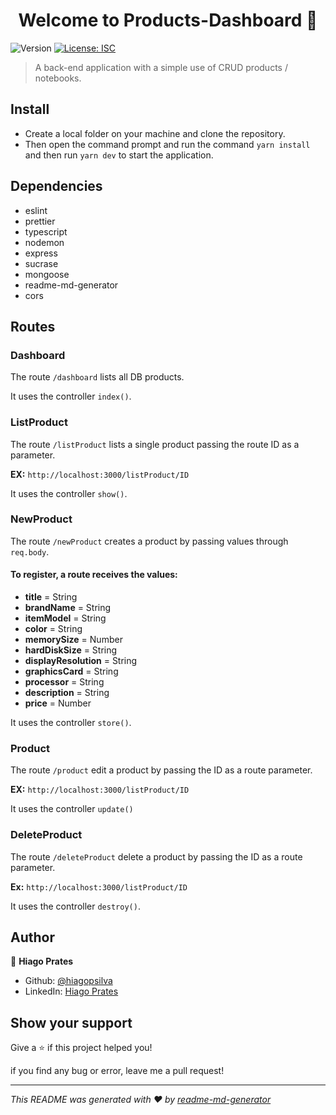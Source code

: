 <h1 align="center">Welcome to Products-Dashboard 👋</h1>
<p>
  <img alt="Version" src="https://img.shields.io/badge/version-1.0.0-blue.svg?cacheSeconds=2592000" />
  <a href="#" target="_blank">
    <img alt="License: ISC" src="https://img.shields.io/badge/License-ISC-yellow.svg" />
  </a>
</p>

> A back-end application with a simple use of CRUD products / notebooks.

## Install

* Create a local folder on your machine and clone the repository.
* Then open the command prompt and run the command ```yarn install``` and then run ```yarn dev``` to start the application.

## Dependencies 
  * eslint
  * prettier
  * typescript
  * nodemon
  * express
  * sucrase
  * mongoose
  * readme-md-generator
  * cors

## Routes

### Dashboard 
  The route ```/dashboard``` lists all DB products. 
  
  It uses the controller ```index()```.

### ListProduct 
  The route ```/listProduct``` lists a single product passing the route ID as a parameter. 
  
  **EX:** ```http://localhost:3000/listProduct/ID``` 

  It uses the controller ```show()```.

### NewProduct 
  The route ```/newProduct``` creates a product by passing values ​​through ```req.body```.

  #### To register, a route receives the values:
  * **title** = String
  * **brandName** = String
  * **itemModel** = String
  * **color** = String
  * **memorySize** = Number
  * **hardDiskSize** = String
  * **displayResolution** = String
  * **graphicsCard** = String
  * **processor** = String
  * **description** = String
  * **price** = Number
  
  It uses the controller ```store()```.

### Product
  The route ```/product``` edit a product by passing the ID as a route parameter.
  
  **EX:**  ```http://localhost:3000/listProduct/ID```

  It uses the controller ```update()```

### DeleteProduct
  The route ```/deleteProduct``` delete a product by passing the ID as a route parameter.
  
  **Ex:** ```http://localhost:3000/listProduct/ID```
  
  It uses the controller ```destroy()```.

## Author

👤 **Hiago Prates**

* Github: [@hiagopsilva](https://github.com/hiagopsilva)
* LinkedIn: [Hiago Prates](https://www.linkedin.com/in/hiago-prates-04902b132/)

## Show your support

Give a ⭐️ if this project helped you!

if you find any bug or error, leave me a pull request!

***
_This README was generated with ❤️ by [readme-md-generator](https://github.com/kefranabg/readme-md-generator)_